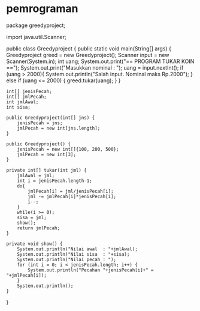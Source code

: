 # pemrograman
package greedyproject;

import java.util.Scanner;

public class Greedyproject {
    public static void main(String[] args) {
        Greedyproject greed = new Greedyproject();
        Scanner input = new Scanner(System.in);
        int uang;
        System.out.print("== PROGRAM TUKAR KOIN ==");
        System.out.print("Masukkan nominal : ");
            uang = input.nextInt();
            if (uang > 2000){
                System.out.println("Salah input. Nominal maks Rp.2000");
            }
            else if (uang <= 2000) {
                greed.tukar(uang);
            }
    }

    int[] jenisPecah;
    int[] jmlPecah;
    int jmlAwal;
    int sisa;

    public Greedyproject(int[] jns) {
        jenisPecah = jns;
        jmlPecah = new int[jns.length];
    }

    public Greedyproject() {
        jenisPecah = new int[]{100, 200, 500};
        jmlPecah = new int[3];
    }

    private int[] tukar(int jml) {
        jmlAwal = jml;
        int i = jenisPecah.length-1;
        do{
            jmlPecah[i] = jml/jenisPecah[i];
            jml -= jmlPecah[i]*jenisPecah[i];
            i--;
        }
        while(i >= 0);
        sisa = jml;
        show();
        return jmlPecah;
    }

    private void show() {
        System.out.println("Nilai awal  : "+jmlAwal);
        System.out.println("Nilai sisa  : "+sisa);
        System.out.println("Nilai pecah : ");
        for (int i = 0; i < jenisPecah.length; i++) {
            System.out.println("Pecahan "+jenisPecah[i]+" = "+jmlPecah[i]);
        }
        System.out.println();
    }
}
